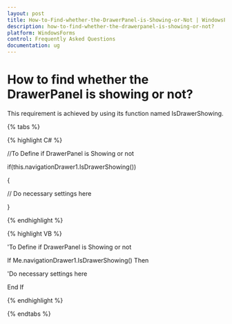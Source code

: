 ```yaml
---
layout: post
title: How-to-Find-whether-the-DrawerPanel-is-Showing-or-Not | WindowsForms | Syncfusion
description: how-to-find-whether-the-drawerpanel-is-showing-or-not?
platform: WindowsForms
control: Frequently Asked Questions
documentation: ug
---
```


# How to find whether the DrawerPanel is showing or not?

This requirement is achieved by using its function named IsDrawerShowing.

{% tabs %}

{% highlight C# %}

//To Define if DrawerPanel is Showing or not

if(this.navigationDrawer1.IsDrawerShowing())

{

// Do necessary settings here

}

{% endhighlight %}

{% highlight VB %}

'To Define if DrawerPanel is Showing or not

If Me.navigationDrawer1.IsDrawerShowing() Then

'Do necessary settings here

End If

{% endhighlight %}

{% endtabs %}